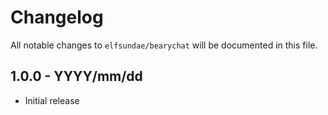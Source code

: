 # Changelog

All notable changes to `elfsundae/bearychat` will be documented in this file.

## 1.0.0 - YYYY/mm/dd

- Initial release
